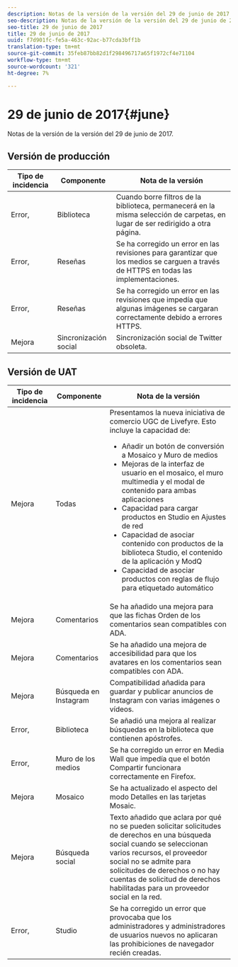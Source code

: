```yaml
---
description: Notas de la versión de la versión del 29 de junio de 2017.
seo-description: Notas de la versión de la versión del 29 de junio de 2017.
seo-title: 29 de junio de 2017
title: 29 de junio de 2017
uuid: f7d901fc-fe5a-463c-92ac-b77cda3bff1b
translation-type: tm+mt
source-git-commit: 35feb87bb82d1f298496717a65f1972cf4e71104
workflow-type: tm+mt
source-wordcount: '321'
ht-degree: 7%

---
```



# 29 de junio de 2017{#june}

Notas de la versión de la versión del 29 de junio de 2017.

## Versión de producción

| **Tipo de incidencia** | **Componente** | **Nota de la versión** |
|---|---|---|
| Error, | Biblioteca | Cuando borre filtros de la biblioteca, permanecerá en la misma selección de carpetas, en lugar de ser redirigido a otra página. |
| Error, | Reseñas | Se ha corregido un error en las revisiones para garantizar que los medios se carguen a través de HTTPS en todas las implementaciones. |
| Error, | Reseñas | Se ha corregido un error en las revisiones que impedía que algunas imágenes se cargaran correctamente debido a errores HTTPS. |
| Mejora | Sincronización social | Sincronización social de Twitter obsoleta. |

## Versión de UAT

| Tipo de incidencia | Componente | Nota de la versión |
|--- |--- |--- |
| Mejora | Todas | Presentamos la nueva iniciativa de comercio UGC de Livefyre. Esto incluye la capacidad de:  <br><ul><li>Añadir un botón de conversión a Mosaico y Muro de medios</li><li> Mejoras de la interfaz de usuario en el mosaico, el muro multimedia y el modal de contenido para ambas aplicaciones</li><li>Capacidad para cargar productos en Studio en Ajustes de red</li><li>Capacidad de asociar contenido con productos de la biblioteca Studio, el contenido de la aplicación y ModQ</li><li>Capacidad de asociar productos con reglas de flujo para etiquetado automático</li></ul> |
| Mejora | Comentarios | Se ha añadido una mejora para que las fichas Orden de los comentarios sean compatibles con ADA. |
| Mejora | Comentarios | Se ha añadido una mejora de accesibilidad para que los avatares en los comentarios sean compatibles con ADA. |
| Mejora | Búsqueda en Instagram | Compatibilidad añadida para guardar y publicar anuncios de Instagram con varias imágenes o vídeos. |
| Error, | Biblioteca | Se añadió una mejora al realizar búsquedas en la biblioteca que contienen apóstrofes. |
| Error, | Muro de los medios | Se ha corregido un error en Media Wall que impedía que el botón Compartir funcionara correctamente en Firefox. |
| Mejora | Mosaico | Se ha actualizado el aspecto del modo Detalles en las tarjetas Mosaic. |
| Mejora | Búsqueda social | Texto añadido que aclara por qué no se pueden solicitar solicitudes de derechos en una búsqueda social cuando se seleccionan varios recursos, el proveedor social no se admite para solicitudes de derechos o no hay cuentas de solicitud de derechos habilitadas para un proveedor social en la red. |
| Error, | Studio | Se ha corregido un error que provocaba que los administradores y administradores de usuarios nuevos no aplicaran las prohibiciones de navegador recién creadas. |



